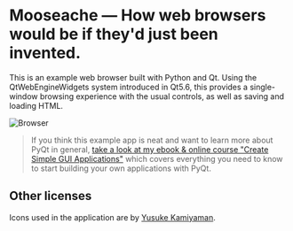 # Mooseache — How web browsers would be if they'd just been invented.

This is an example web browser built with Python and Qt. Using the 
QtWebEngineWidgets system introduced in Qt5.6, this provides a single-window
browsing experience with the usual controls, as well as saving and loading HTML.

![Browser](screenshot-browser.png)

> If you think this example app is neat and want to learn more about
PyQt in general, [take a look at my ebook & online course
"Create Simple GUI Applications"](https://martinfitzpatrick.name/create-simple-gui-applications)
which covers everything you need to know to start building your own applications with PyQt.

## Other licenses

Icons used in the application are by [Yusuke Kamiyaman](http://p.yusukekamiyamane.com/).
